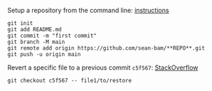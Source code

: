 Setup a repository from the command line: [instructions](https://docs.github.com/en/github/importing-your-projects-to-github/adding-an-existing-project-to-github-using-the-command-line)
```
git init
git add README.md
git commit -m "first commit"
git branch -M main
git remote add origin https://github.com/sean-bam/**REPO**.git
git push -u origin main
```

Revert a specific file to a previous commit `c5f567`: [StackOverflow](https://stackoverflow.com/questions/215718/how-can-i-reset-or-revert-a-file-to-a-specific-revision)
```
git checkout c5f567 -- file1/to/restore
```
